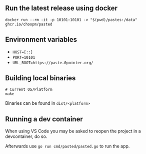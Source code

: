 ## Run the latest release using docker
```shell
docker run --rm -it -p 10101:10101 -v "$(pwd)/pastes:/data" ghcr.io/choopm/pasted
```

## Environment variables
* `HOST=[::]`
* `PORT=10101`
* `URL_ROOT=https://paste.0pointer.org/`

## Building local binaries
    # Current OS/Platform
    make

Binaries can be found in `dist/<platform>`

## Running a dev container
When using VS Code you may be asked to reopen the project in a devcontainer, do so.

Afterwards use `go run cmd/pasted/pasted.go` to run the app.
